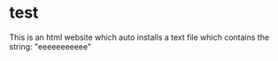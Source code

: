# test
This is an html website which auto installs a text file which contains the string:
"eeeeeeeeeee"
